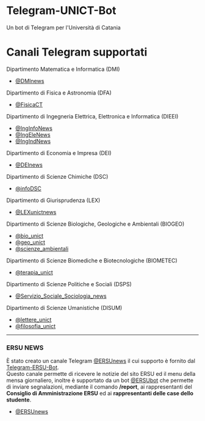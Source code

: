 # Telegram-UNICT-Bot
Un bot di Telegram per l'Università di Catania

# Canali Telegram supportati

Dipartimento Matematica e Informatica (DMI)
- [@DMInews](https://t.me/dminews)

Dipartimento di Fisica e Astronomia (DFA)
- [@FisicaCT](https://t.me/fisicact)

Dipartimento di Ingegneria Elettrica, Elettronica e Informatica (DIEEI)
- [@IngInfoNews](https://t.me/inginfonews)
- [@IngEleNews](https://t.me/ingelenews)
- [@IngIndNews](https://t.me/ingindnews)

Dipartimento di Economia e Impresa (DEI)
- [@DEInews](https://t.me/deinews)

Dipartimento di Scienze Chimiche (DSC)
- [@infoDSC](https://t.me/infoDSC)

Dipartimento di Giurisprudenza (LEX)
- [@LEXunictnews](https://t.me/lexunictnews)

Dipartimento di Scienze Biologiche, Geologiche e Ambientali (BIOGEO)
- [@bio_unict](https://t.me/bio_unict)
- [@geo_unict](https://t.me/geo_unict)
- [@scienze_ambientali](https://t.me/scienze_ambientali)

Dipartimento di Scienze Biomediche e Biotecnologiche (BIOMETEC)
- [@terapia_unict](https://t.me/terapia_unict)

Dipartimento di Scienze Politiche e Sociali (DSPS)
- [@Servizio_Sociale_Sociologia_news](https://t.me/Servizio_Sociale_Sociologia_news)

Dipartimento di Scienze Umanistiche (DISUM)
- [@lettere_unict](https://t.me/lettere_unict)
- [@filosofia_unict](https://t.me/filosofia_unict)


---  

### ERSU NEWS
È stato creato un canale Telegram [@ERSUnews](https://t.me/ersunews) il cui supporto è fornito dal [Telegram-ERSU-Bot](https://github.com/UNICT-DMI/Telegram-ERSU-Bot).  
Questo canale permette di ricevere le notizie del sito ERSU ed il menu della mensa giornaliero, inoltre è supportato da un bot [@ERSUbot](https://t.me/ERSUbot) che permette di inviare segnalazioni, mediante il comando **/report**, ai rappresentanti del **Consiglio di Amministrazione ERSU** ed ai **rappresentanti delle case dello studente**.

- [@ERSUnews](https://t.me/ersunews)
